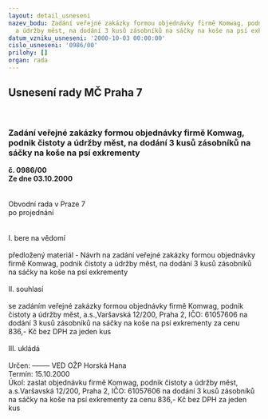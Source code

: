 ```yaml
---
layout: detail_usneseni
nazev_bodu: Zadání veřejné zakázky formou objednávky firmě Komwag, podnik čistoty
  a údržby měst, na dodání 3 kusů zásobníků na sáčky na koše na psí exkrementy
datum_vzniku_usneseni: '2000-10-03 00:00:00'
cislo_usneseni: '0986/00'
prilohy: []
organ: rada
---
```

<div id="ucUsn_pList" class="usn">
	<span><h2>Usnesení rady MČ Praha 7 </h2>
<br></span><div class="standBody">
<span><h3>Zadání veřejné zakázky formou objednávky firmě Komwag, podnik čistoty a údržby měst, na dodání 3 kusů zásobníků na sáčky na koše na psí exkrementy</h3></span><div class="center">
		<strong>č. 0986/00</strong><br>
	</div>
<div class="center">
		<strong>Ze dne 03.10.2000</strong><br><br>
	</div>
<br>Obvodní rada v Praze 7<br>po projednání<br><br><br>I.	bere na vědomí<br><br> předložený materiál - Návrh na zadání veřejné zakázky formou objednávky firmě Komwag, podnik čistoty a údržby měst, na dodání 3 kusů zásobníků na sáčky na koše na psí exkrementy<br><br>II.	souhlasí <br><br>se zadáním veřejné zakázky formou objednávky firmě Komwag, podnik čistoty a údržby měst, a.s.,Varšavská 12/200, Praha 2, IČO: 61057606  na dodání 3 kusů zásobníků na sáčky  na koše na psí exkrementy za cenu 836,-  Kč bez DPH za jeden kus<br><br>III.	ukládá <br><br> Určen:	–––––	VED OŽP Horská Hana<br>Termín: 15.10.2000<br>Úkol:	zaslat objednávku firmě Komwag, podnik čistoty a údržby měst, a.s.Varšavská 12/200, Praha 2, IČO: 61057606  na dodání 3 kusů zásobníků na sáčky  na koše na psí exkrementy za cenu 836,-  Kč bez DPH za jeden kus<br> <br>
</div>
</div>